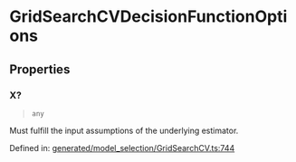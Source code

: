 # GridSearchCVDecisionFunctionOptions

## Properties

### X?

> `any`

Must fulfill the input assumptions of the underlying estimator.

Defined in:  [generated/model\_selection/GridSearchCV.ts:744](https://github.com/transitive-bullshit/scikit-learn-ts/blob/92ab806/packages/sklearn/src/generated/model_selection/GridSearchCV.ts#L744)
